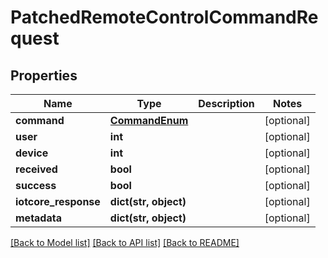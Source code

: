 # PatchedRemoteControlCommandRequest


## Properties
Name | Type | Description | Notes
------------ | ------------- | ------------- | -------------
**command** | [**CommandEnum**](CommandEnum.md) |  | [optional] 
**user** | **int** |  | [optional] 
**device** | **int** |  | [optional] 
**received** | **bool** |  | [optional] 
**success** | **bool** |  | [optional] 
**iotcore_response** | **dict(str, object)** |  | [optional] 
**metadata** | **dict(str, object)** |  | [optional] 

[[Back to Model list]](../README.md#documentation-for-models) [[Back to API list]](../README.md#documentation-for-api-endpoints) [[Back to README]](../README.md)


